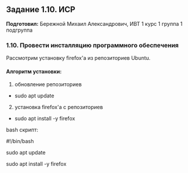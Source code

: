 Задание 1.10. ИСР
------------
**Подготовил:** Бережной Михаил Александрович, ИВТ 1 курс 1 группа 1 подгруппа

### 1.10. Провести инсталляцию программного обеспечения

Рассмотрим установку firefox'а из репозиториев Ubuntu.

#### Алгоритм установки:
1. обновление репозиториев
 
  * sudo apt update
  
2. установка firefox'a с репозиториев

  * sudo apt install -y firefox

bash скрипт:

#!/bin/bash

sudo apt update

sudo apt install -y firefox
